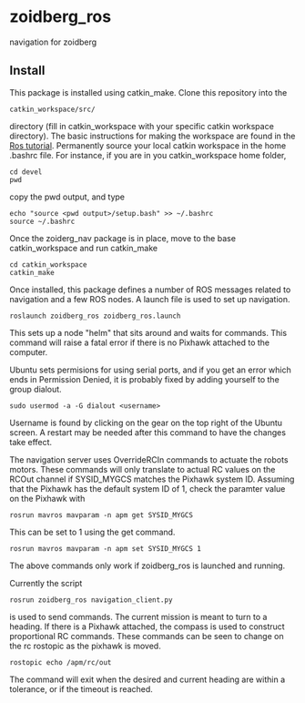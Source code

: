 # zoidberg_ros
navigation for zoidberg

Install
-------

This package is installed using catkin_make. Clone this repository into the

    catkin_workspace/src/

directory (fill in catkin_workspace with your specific catkin workspace
directory). The basic instructions for making the workspace are found in the
[Ros tutorial][RosT1]. Permanently source your local catkin workspace in the home .bashrc file. For instance, if you are in you catkin_workspace home folder,
```
cd devel
pwd
```
copy the pwd output, and type
```
echo "source <pwd output>/setup.bash" >> ~/.bashrc
source ~/.bashrc
```

Once the zoiderg_nav package is in place, move to the base catkin_workspace
and run catkin_make

```
cd catkin_workspace
catkin_make
```

Once installed, this package defines a number of ROS messages related to
 navigation and a few ROS nodes. A launch file is used to set up navigation.

```
roslaunch zoidberg_ros zoidberg_ros.launch
```

This sets up a node "helm" that sits around and waits for commands. This command
will raise a fatal error if there is no Pixhawk attached to the computer.

Ubuntu sets permisions for using serial ports, and if you get an error which ends in Permission Denied, it is probably fixed by adding yourself to the group dialout. 
```
sudo usermod -a -G dialout <username>
```
Username is found by clicking on the gear on the top right of the Ubuntu screen. A restart may be needed after this command to have the changes take effect.

The navigation server uses OverrideRCIn commands to actuate the robots motors. These commands will only translate to actual RC values on the RCOut channel if SYSID_MYGCS matches the Pixhawk system ID. Assuming that the Pixhawk has the default system ID of 1, check the paramter value on the Pixhawk with
```
rosrun mavros mavparam -n apm get SYSID_MYGCS
```
This can be set to 1 using the get command.
```
rosrun mavros mavparam -n apm set SYSID_MYGCS 1
```
The above commands only work if zoidberg_ros is launched and running.

Currently the script
```
rosrun zoidberg_ros navigation_client.py
```

is used to send commands. The current mission is meant to turn to a heading. If
there is a Pixhawk attached, the compass is used to construct proportional RC
commands. These commands can be seen to change on the rc rostopic as the pixhawk
is moved.
```
rostopic echo /apm/rc/out
```
The command will exit when the desired and current heading are within a
 tolerance, or if the timeout is reached.

[RosT1]: http://wiki.ros.org/ROS/Tutorials/InstallingandConfiguringROSEnvironment


